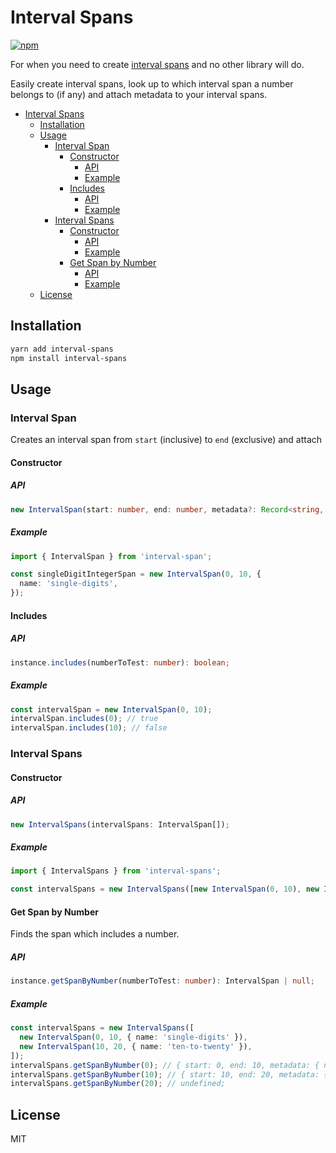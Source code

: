 # Interval Spans

[![npm](https://img.shields.io/npm/v/interval-spans?style=plastic)](https://www.npmjs.com/package/interval-spans)

For when you need to create [interval spans](<https://en.wikipedia.org/wiki/Interval_(mathematics)>) and no other library will do.

Easily create interval spans, look up to which interval span a number belongs to (if any) and attach metadata to your interval spans.

<!--ts-->

- [Interval Spans](#interval-spans)
  - [Installation](#installation)
  - [Usage](#usage)
    - [Interval Span](#interval-span)
      - [Constructor](#constructor)
        - [API](#api)
        - [Example](#example)
      - [Includes](#includes)
        - [API](#api-1)
        - [Example](#example-1)
    - [Interval Spans](#interval-spans-1)
      - [Constructor](#constructor-1)
        - [API](#api-2)
        - [Example](#example-2)
      - [Get Span by Number](#get-span-by-number)
        - [API](#api-3)
        - [Example](#example-3)
  - [License](#license)

<!-- Added by: aryanjabbari, at: Sun Dec 27 21:28:45 EST 2020 -->

<!--te-->

## Installation

```bash
yarn add interval-spans
npm install interval-spans
```

## Usage

### Interval Span

Creates an interval span from `start` (inclusive) to `end` (exclusive) and attach

#### Constructor

##### API

```typescript
new IntervalSpan(start: number, end: number, metadata?: Record<string, any>);
```

##### Example

```typescript
import { IntervalSpan } from 'interval-span';

const singleDigitIntegerSpan = new IntervalSpan(0, 10, {
  name: 'single-digits',
});
```

#### Includes

##### API

```typescript
instance.includes(numberToTest: number): boolean;
```

##### Example

```typescript
const intervalSpan = new IntervalSpan(0, 10);
intervalSpan.includes(0); // true
intervalSpan.includes(10); // false
```

### Interval Spans

#### Constructor

##### API

```typescript
new IntervalSpans(intervalSpans: IntervalSpan[]);
```

##### Example

```typescript
import { IntervalSpans } from 'interval-spans';

const intervalSpans = new IntervalSpans([new IntervalSpan(0, 10), new IntervalSpan(10, 20)]);
```

#### Get Span by Number

Finds the span which includes a number.

##### API

```typescript
instance.getSpanByNumber(numberToTest: number): IntervalSpan | null;
```

##### Example

```typescript
const intervalSpans = new IntervalSpans([
  new IntervalSpan(0, 10, { name: 'single-digits' }),
  new IntervalSpan(10, 20, { name: 'ten-to-twenty' }),
]);
intervalSpans.getSpanByNumber(0); // { start: 0, end: 10, metadata: { name: 'single-digits' }}
intervalSpans.getSpanByNumber(10); // { start: 10, end: 20, metadata: { name: 'ten-to-twenty' }}
intervalSpans.getSpanByNumber(20); // undefined;
```

## License

MIT
